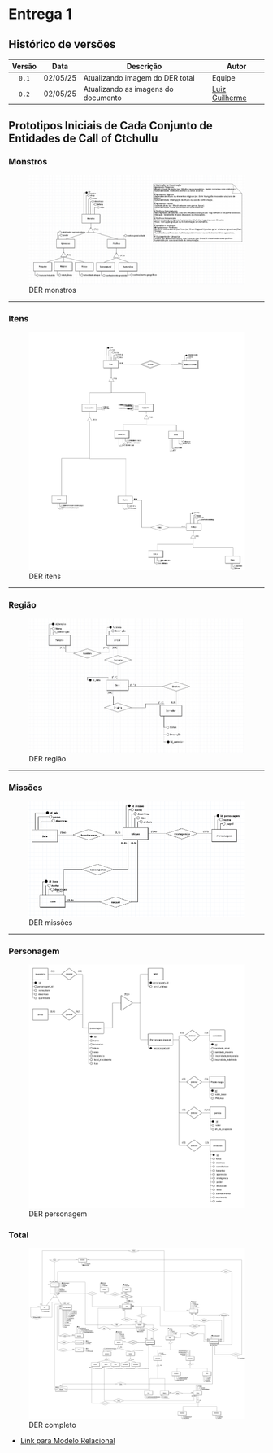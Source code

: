 # Entrega 1

## Histórico de versões

| Versão |    Data    | Descrição               | Autor                                                                                                                 |
| :----: | :--------: | ----------------------- | --------------------------------------------------------------------------------------------------------------------- |
| `0.1`  | 02/05/25 |  Atualizando imagem do DER total  |        Equipe                |
| `0.2`  | 02/05/25 | Atualizando as imagens do documento | [Luiz Guilherme](https://github.com/luizfaria1989) |


## Prototipos Iniciais de Cada Conjunto de Entidades de Call of Ctchullu
### Monstros
<figure markdown="span">
<img src="https://raw.githubusercontent.com/SBD1/2025.1-CallOfCthulhu/6e4997cd2c101c50dbf5ebd2e8610175c3ac5d81/docs/assets/monstros.png">
  <figcaption>DER monstros</figcaption>
</figure>

---

### Itens
<figure markdown="span">
<img src="https://raw.githubusercontent.com/SBD1/2025.1-CallOfCthulhu/6e4997cd2c101c50dbf5ebd2e8610175c3ac5d81/docs/assets/itens.png">
  <figcaption>DER itens</figcaption>
</figure>

---

### Região
<figure markdown="span">
<img src="https://raw.githubusercontent.com/SBD1/2025.1-CallOfCthulhu/6e4997cd2c101c50dbf5ebd2e8610175c3ac5d81/docs/assets/mapa.jpeg">
  <figcaption>DER região</figcaption>
</figure>

---

### Missões
<figure markdown="span">
<img src="https://raw.githubusercontent.com/SBD1/2025.1-CallOfCthulhu/6e4997cd2c101c50dbf5ebd2e8610175c3ac5d81/docs/assets/missoes.png">
  <figcaption>DER missões</figcaption>
</figure>

---

### Personagem
<figure markdown="span">
<img src="https://raw.githubusercontent.com/SBD1/2025.1-CallOfCthulhu/6e4997cd2c101c50dbf5ebd2e8610175c3ac5d81/docs/assets/personagem.png">
  <figcaption>DER personagem</figcaption>
</figure>

### Total
<figure markdown="span">
<img src="https://raw.githubusercontent.com/SBD1/2025.1-CallOfCthulhu/6e4997cd2c101c50dbf5ebd2e8610175c3ac5d81/docs/assets/DER_Total.png">
  <figcaption>DER completo</figcaption>
</figure>

- [Link para Modelo Relacional](https://dbdiagram.io/d/Copy-of-Untitled-Diagram-68142d861ca52373f527d52f)